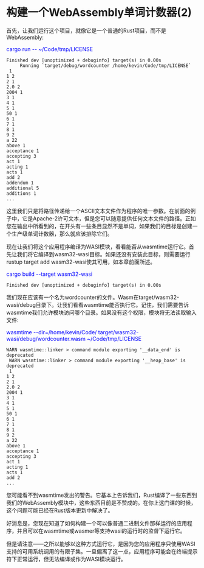 # 构建一个WebAssembly单词计数器(2)

首先，让我们运行这个项目，就像它是一个普通的Rust项目，而不是WebAssembly:

<font color=Blue>cargo run -- ~/Code/tmp/LICENSE</font>

```text
Finished dev [unoptimized + debuginfo] target(s) in 0.00s
     Running `target/debug/wordcounter /home/kevin/Code/tmp/LICENSE`
 1
1 2
2 1
2.0 2
2004 1
3 1
4 1
5 1
50 1
6 1
7 1
8 1
9 2
a 22
above 1
acceptance 1
accepting 3
act 1
acting 1
acts 1
add 2
addendum 1
additional 5
additions 1
...
```

这里我们只是将路径传递给一个ASCII文本文件作为程序的唯一参数。在前面的例子中，它是Apache-2许可文本，但是您可以随意提供任何文本文件的路径。正如您在输出中所看到的，在开头有一些条目显然不是单词，如果我们的目标是创建一个生产级单词计数器，那么就应该排除它们。

现在让我们将这个应用程序编译为WASI模块，看看能否从wasmtime运行它。首先让我们将它编译到wasm32-wasi目标。如果还没有安装此目标，则需要运行rustup target add wasm32-wasi使其可用，如本章前面所述。

<font color=Blue>cargo build --target wasm32-wasi</font>

```text
Finished dev [unoptimized + debuginfo] target(s) in 0.00s
```

我们现在应该有一个名为wordcounter的文件。Wasm在target/wasm32-wasi/debug目录下。让我们看看wasmtime能否执行它。记住，我们需要告诉wasmtime我们允许模块访问哪个目录。如果没有这个权限，模块将无法读取输入文件:

<font color=Blue>wasmtime --dir=/home/kevin/Code/ target/wasm32-wasi/debug/wordcounter.wasm ~/Code/tmp/LICENSE</font>

```text
WARN wasmtime::linker > command module exporting '__data_end' is deprecated
 WARN wasmtime::linker > command module exporting '__heap_base' is deprecated
 1
1 2
2 1
2.0 2
2004 1
3 1
4 1
5 1
50 1
6 1
7 1
8 1
9 2
a 22
above 1
acceptance 1
accepting 3
act 1
acting 1
acts 1
add 2
...
```

您可能看不到wasmtime发出的警告。它基本上告诉我们，Rust编译了一些东西到我们的WebAssembly模块中，这些东西目前是不赞成的。在你上这门课的时候，这个问题可能已经在Rust版本更新中解决了。

好消息是，您现在知道了如何构建一个可以像普通二进制文件那样运行的应用程序，并且可以在wasmtime或wasmer等支持wasi的运行时的监督下运行它。

但是请注意——之所以能够以这种方式运行它，是因为您的应用程序只使用WASI支持的可用系统调用的有限子集。一旦偏离了这一点，应用程序可能会在终端提示符下正常运行，但无法编译或作为WASI模块运行。